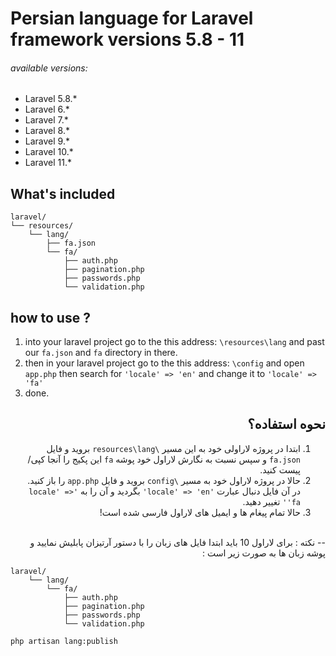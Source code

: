 # Persian language for Laravel framework versions 5.8 - 11
###### available versions:
- Laravel 5.8.*
- Laravel 6.*
- Laravel 7.*
- Laravel 8.*
- Laravel 9.*
- Laravel 10.*
- Laravel 11.*
  
## What's included

```text
laravel/
└── resources/
    └── lang/
        ├── fa.json
        └── fa/
            ├── auth.php
            ├── pagination.php
            ├── passwords.php
            └── validation.php
```

## how to use ?
1. into your laravel project go to the this address: `\resources\lang` and past our `fa.json` and `fa` directory in there.
3. then in your laravel project go to the this address: `\config` and open `app.php` then search for `'locale' => 'en'` and change it to `'locale' => 'fa'`
4. done.


<div dir="rtl">

## نحوه استفاده؟
1. ابتدا در پروژه لاراولی خود به این مسیر `\resources\lang` بروید و فایل `fa.json` و سپس نسبت به نگارش لاراول خود پوشه `fa` این پکیج را آنجا کپی/پیست کنید.
2. حالا در پروژه لاراول خود به مسیر `\config` بروید و فایل `app.php` را باز کنید. در آن فایل دنبال عبارت `'locale' => 'en'` بگردید و آن را به `'locale' => 'fa'` تغییر دهید.
3. حالا تمام پیغام ها و ایمیل های لاراول فارسی شده است!
<br>
-- نکته : برای لاراول 10 باید ابتدا فایل های زبان را با دستور آرتیزان پابلیش نمایید و پوشه زبان ها به صورت زیر است :
</div>

```text
laravel/
    └── lang/
        └── fa/
            ├── auth.php
            ├── pagination.php
            ├── passwords.php
            └── validation.php
```

```cli
php artisan lang:publish
```
